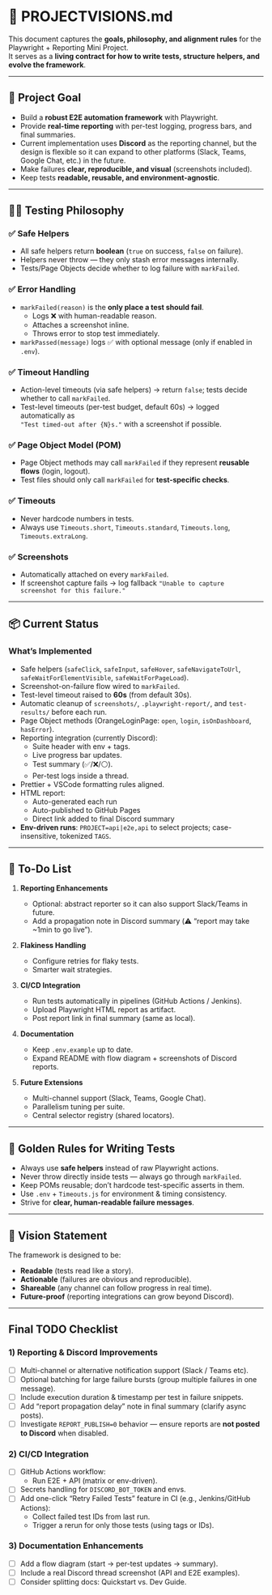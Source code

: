 # 🌟 PROJECTVISIONS.md

This document captures the **goals, philosophy, and alignment rules** for the Playwright + Reporting Mini Project.  
It serves as a **living contract for how to write tests, structure helpers, and evolve the framework**.

---

## 🎯 Project Goal

- Build a **robust E2E automation framework** with Playwright.
- Provide **real-time reporting** with per-test logging, progress bars, and final summaries.
- Current implementation uses **Discord** as the reporting channel, but the design is flexible so it can expand to other platforms (Slack, Teams, Google Chat, etc.) in the future.
- Make failures **clear, reproducible, and visual** (screenshots included).
- Keep tests **readable, reusable, and environment-agnostic**.

---

## 🧑‍💻 Testing Philosophy

### ✅ Safe Helpers

- All safe helpers return **boolean** (`true` on success, `false` on failure).
- Helpers never throw — they only stash error messages internally.
- Tests/Page Objects decide whether to log failure with `markFailed`.

### ✅ Error Handling

- `markFailed(reason)` is the **only place a test should fail**.
  - Logs ❌ with human-readable reason.
  - Attaches a screenshot inline.
  - Throws error to stop test immediately.
- `markPassed(message)` logs ✅ with optional message (only if enabled in `.env`).

### ✅ Timeout Handling

- Action-level timeouts (via safe helpers) → return `false`; tests decide whether to call `markFailed`.
- Test-level timeouts (per-test budget, default 60s) → logged automatically as  
  `"Test timed-out after {N}s."` with a screenshot if possible.

### ✅ Page Object Model (POM)

- Page Object methods may call `markFailed` if they represent **reusable flows** (login, logout).
- Test files should only call `markFailed` for **test-specific checks**.

### ✅ Timeouts

- Never hardcode numbers in tests.
- Always use `Timeouts.short`, `Timeouts.standard`, `Timeouts.long`, `Timeouts.extraLong`.

### ✅ Screenshots

- Automatically attached on every `markFailed`.
- If screenshot capture fails → log fallback `"Unable to capture screenshot for this failure."`

---

## 📦 Current Status

### What’s Implemented

- Safe helpers (`safeClick`, `safeInput`, `safeHover`, `safeNavigateToUrl`, `safeWaitForElementVisible`, `safeWaitForPageLoad`).
- Screenshot-on-failure flow wired to `markFailed`.
- Test-level timeout raised to **60s** (from default 30s).
- Automatic cleanup of `screenshots/`, `.playwright-report/`, and `test-results/` before each run.
- Page Object methods (OrangeLoginPage: `open`, `login`, `isOnDashboard`, `hasError`).
- Reporting integration (currently Discord):
  - Suite header with env + tags.
  - Live progress bar updates.
  - Test summary (✅/❌/⚪).
  - Per-test logs inside a thread.
- Prettier + VSCode formatting rules aligned.
- HTML report:
  - Auto-generated each run
  - Auto-published to GitHub Pages
  - Direct link added to final Discord summary
- **Env-driven runs**: `PROJECT=api|e2e,api` to select projects; case-insensitive, tokenized `TAGS`.

---

## 📝 To-Do List

1. **Reporting Enhancements**
   - Optional: abstract reporter so it can also support Slack/Teams in future.
   - Add a propagation note in Discord summary (⚠️ “report may take ~1min to go live”).

2. **Flakiness Handling**
   - Configure retries for flaky tests.
   - Smarter wait strategies.

3. **CI/CD Integration**
   - Run tests automatically in pipelines (GitHub Actions / Jenkins).
   - Upload Playwright HTML report as artifact.
   - Post report link in final summary (same as local).

4. **Documentation**
   - Keep `.env.example` up to date.
   - Expand README with flow diagram + screenshots of Discord reports.

5. **Future Extensions**
   - Multi-channel support (Slack, Teams, Google Chat).
   - Parallelism tuning per suite.
   - Central selector registry (shared locators).

---

## 📖 Golden Rules for Writing Tests

- Always use **safe helpers** instead of raw Playwright actions.
- Never throw directly inside tests — always go through `markFailed`.
- Keep POMs reusable; don’t hardcode test-specific asserts in them.
- Use `.env` + `Timeouts.js` for environment & timing consistency.
- Strive for **clear, human-readable failure messages**.

---

## 📌 Vision Statement

The framework is designed to be:

- **Readable** (tests read like a story).
- **Actionable** (failures are obvious and reproducible).
- **Shareable** (any channel can follow progress in real time).
- **Future-proof** (reporting integrations can grow beyond Discord).


---

## Final TODO Checklist

### 1) Reporting & Discord Improvements
- [ ] Multi-channel or alternative notification support (Slack / Teams etc).
- [ ] Optional batching for large failure bursts (group multiple failures in one message).
- [ ] Include execution duration & timestamp per test in failure snippets.
- [ ] Add “report propagation delay” note in final summary (clarify async posts).
- [ ] Investigate `REPORT_PUBLISH=0` behavior — ensure reports are **not posted to Discord** when disabled.

### 2) CI/CD Integration
- [ ] GitHub Actions workflow:
  - Run E2E + API (matrix or env-driven).
- [ ] Secrets handling for `DISCORD_BOT_TOKEN` and envs.
- [ ] Add one-click “Retry Failed Tests” feature in CI (e.g., Jenkins/GitHub Actions):
  - Collect failed test IDs from last run.
  - Trigger a rerun for only those tests (using tags or IDs).

### 3) Documentation Enhancements
- [ ] Add a flow diagram (start → per-test updates → summary).
- [ ] Include a real Discord thread screenshot (API and E2E examples).
- [ ] Consider splitting docs: Quickstart vs. Dev Guide.
